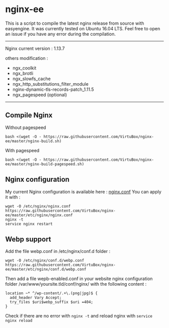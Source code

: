 # nginx-ee

This is a script to compile the latest nginx release from source with easyengine. It was currently tested on Ubuntu 16.04 LTS.
Feel free to open an issue if you have any error during the compilation.

-----
Nginx current version : 1.13.7

others modification :
* ngx_coolkit
* ngx_brotli
* ngx_slowfs_cache
* ngx_http_substitutions_filter_module
* nginx-dynamic-tls-records-patch_1.11.5
* ngx_pagespeed (optional)

-----

## Compile Nginx

Without pagespeed
```
bash <(wget -O - https://raw.githubusercontent.com/VirtuBox/nginx-ee/master/nginx-build.sh)
```

With pagespeed
```
bash <(wget -O - https://raw.githubusercontent.com/VirtuBox/nginx-ee/master/nginx-build-pagespeed.sh)
```

## Nginx configuration

My current Nginx configuration is available here : [nginx.conf](https://github.com/VirtuBox/nginx-ee/blob/master/etc/nginx/nginx.conf)
You can apply it with  : 
```
wget -O /etc/nginx/nginx.conf https://raw.githubusercontent.com/VirtuBox/nginx-ee/master/etc/nginx/nginx.conf
nginx -t
service nginx restart
```

## Webp support 

Add the file webp.conf in /etc/nginx/conf.d folder :
```
wget -O /etc/nginx/conf.d/webp.conf https://raw.githubusercontent.com/VirtuBox/nginx-ee/master/etc/nginx/conf.d/webp.conf
```
Then add a file wepb-enabled.conf in your website nginx configuration folder /var/www/yoursite.tld/conf/nginx/ with the following content :
```
location ~* ^/wp-content/.+\.(png|jpg)$ {
  add_header Vary Accept;
  try_files $uri$webp_suffix $uri =404;
}
```
Check if there are no error with `nginx -t` and reload nginx with `service nginx reload`



